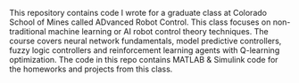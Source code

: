 This repository contains code I wrote for a graduate class at Colorado School of Mines called ADvanced Robot Control.
This class focuses on non-traditional machine learning or AI robot control theory techniques. 
The course covers neural network fundamentals, model predictive controllers, fuzzy logic controllers and reinforcement learning agents with Q-learning optimization. 
The code in this repo contains MATLAB & Simulink code for the homeworks and projects from this class. 
